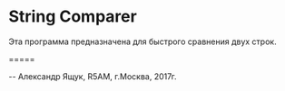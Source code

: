 # String Comparer

Эта программа предназначена для быстрого сравнения двух строк.


=====



--
Александр Ящук, R5AM, г.Москва, 2017г.
